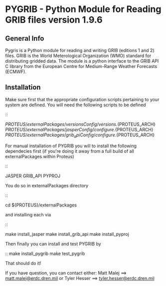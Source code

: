 PYGRIB - Python Module for Reading GRIB files version 1.9.6
===========================================================

General Info
------------

Pygris is a Python module for reading and writing GRIB (editions 1 and 2) files.
GRIB is the World Meterological Organization (WMO) standard for distributing gridded data. 
The module is a python interface to the GRIB API C library from the European Centre
for Medium-Range Weather Forecasts (ECMWF).

Installation
-----------

Make sure first that the appropriate configuration scripts
pertaining to your system are defined. You will need the
following scripts to be defined

::

  ${PROTEUS}/externalPackages/versionsConfig/versions.${PROTEUS_ARCH}
  ${PROTEUS}/externalPackages/jasperConfig/configure.${PROTEUS_ARCH}
  ${PROTEUS}/externalPackages/grib_apiConfig/configure.${PROTEUS_ARCH}


For manual installation of PYGRIB you will to install the 
following dependecies first (if you're doing it away from 
a full build of all externalPackages within Proteus)

::

  JASPER
  GRIB_API
  PYPROJ

You do so in externalPackages directory 

::

  cd ${PROTEUS}/externalPackages

and installing each via

::

  make install_jasper
  make install_grib_api
  make install_pyproj

Then finally you can install and test PYGRIB by

::
  make install_pygrib
  make test_pygrib


That should do it!

If you have question, you can contact either:
Matt Malej   ==> matt.malej@erdc.dren.mil
                 or
Tyler Hesser ==> tyler.hesser@erdc.dren.mil